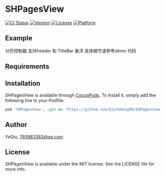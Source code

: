 # SHPagesView

[![CI Status](https://img.shields.io/travis/YeQiu/SHPagesView.svg?style=flat)](https://travis-ci.org/YeQiu/SHPagesView)
[![Version](https://img.shields.io/cocoapods/v/SHPagesView.svg?style=flat)](https://cocoapods.org/pods/SHPagesView)
[![License](https://img.shields.io/cocoapods/l/SHPagesView.svg?style=flat)](https://cocoapods.org/pods/SHPagesView)
[![Platform](https://img.shields.io/cocoapods/p/SHPagesView.svg?style=flat)](https://cocoapods.org/pods/SHPagesView)

## Example

分页控制器 支持header 和 TitleBar 悬浮
具体细节请参考demo 代码

## Requirements

## Installation

SHPagesView is available through [CocoaPods](https://cocoapods.org). To install
it, simply add the following line to your Podfile:

```ruby
pod 'SHPagesView', :git => 'https://github.com/QiuYeHong90/SHPagesView.git'
```

## Author

YeQiu, 793983383@qq.com

## License

SHPagesView is available under the MIT license. See the LICENSE file for more info.
